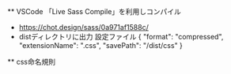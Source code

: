 ** VSCode 「Live Sass Compile」を利用しコンパイル
- https://chot.design/sass/0a971af1588c/
- distディレクトリに出力
設定ファイル
        {
            "format": "compressed",
            "extensionName": ".css",
            "savePath": "/dist/css"
        }

** css命名規則

